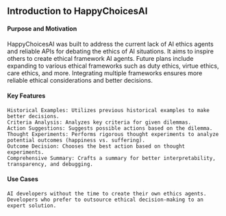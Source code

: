 ## Introduction to HappyChoicesAI

#### Purpose and Motivation

HappyChoicesAI was built to address the current lack of AI ethics agents and reliable APIs for debating the ethics of AI situations. It aims to inspire others to create ethical framework AI agents. Future plans include expanding to various ethical frameworks such as duty ethics, virtue ethics, care ethics, and more. Integrating multiple frameworks ensures more reliable ethical considerations and better decisions.

#### Key Features

    Historical Examples: Utilizes previous historical examples to make better decisions.
    Criteria Analysis: Analyzes key criteria for given dilemmas.
    Action Suggestions: Suggests possible actions based on the dilemma.
    Thought Experiments: Performs rigorous thought experiments to analyze potential outcomes (happiness vs. suffering).
    Outcome Decision: Chooses the best action based on thought experiments.
    Comprehensive Summary: Crafts a summary for better interpretability, transparency, and debugging.

#### Use Cases

    AI developers without the time to create their own ethics agents.
    Developers who prefer to outsource ethical decision-making to an expert solution.